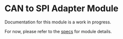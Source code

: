 # CAN to SPI Adapter Module
Documentation for this module is a work in progress.

For now, please refer to the [specs](specs.yaml) for module details.
